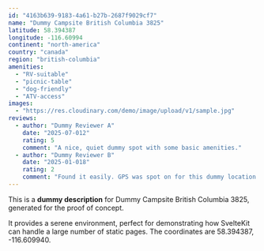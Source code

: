 ```yaml
---
id: "4163b639-9183-4a61-b27b-2687f9029cf7"
name: "Dummy Campsite British Columbia 3825"
latitude: 58.394387
longitude: -116.60994
continent: "north-america"
country: "canada"
region: "british-columbia"
amenities:
  - "RV-suitable"
  - "picnic-table"
  - "dog-friendly"
  - "ATV-access"
images:
  - "https://res.cloudinary.com/demo/image/upload/v1/sample.jpg"
reviews:
  - author: "Dummy Reviewer A"
    date: "2025-07-012"
    rating: 5
    comment: "A nice, quiet dummy spot with some basic amenities."
  - author: "Dummy Reviewer B"
    date: "2025-01-018"
    rating: 2
    comment: "Found it easily. GPS was spot on for this dummy location."
---
```


This is a **dummy description** for Dummy Campsite British Columbia 3825, generated for the proof of concept.

It provides a serene environment, perfect for demonstrating how SvelteKit can handle a large number of static pages. The coordinates are 58.394387, -116.609940.
